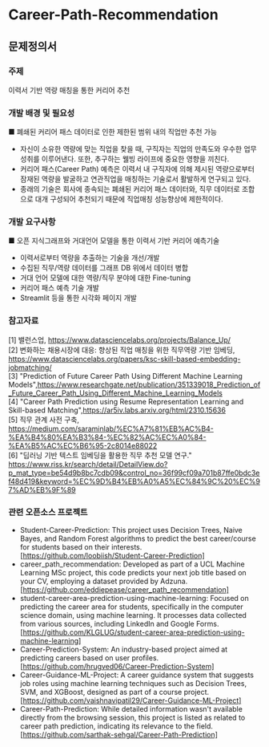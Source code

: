 # Career-Path-Recommendation

## 문제정의서  
### 주제  
이력서 기반 역량 매칭을 통한 커리어 추천
### 개발 배경 및 필요성  
■ 폐쇄된 커리어 패스 데이터로 인한 제한된 범위 내의 직업만 추천 가능
- 자신이 소유한 역량에 맞는 직업을 찾을 때, 구직자는 직업의 만족도와 우수한 업무성취를 이루어낸다. 또한, 추구하는 웰빙 라이프에 중요한 영향을 끼친다.
- 커리어 패스(Career Path) 예측은 이력서 내 구직자에 의해 제시된 역량으로부터 잠재된 역량을 발굴하고 연관직업을 매칭하는 기술로서 활발하게 연구되고 있다.
- 종래의 기술은 회사에 종속되는 폐쇄된 커리어 패스 데이터와, 직무 데이터로 조합으로 대개 구성되어 추천되기 때문에 직업매칭 성능향상에 제한적이다.
### 개발 요구사항
■ 오픈 지식그래프와 거대언어 모델을 통한 이력서 기반 커리어 예측기술
- 이력서로부터 역량을 추출하는 기술을 개선/개발
- 수집된 직무/역량 데이터를 그래프 DB 위에서 데이터 병합
- 거대 언어 모델에 대한 역량/직무 분야에 대한 Fine-tuning
- 커리어 패스 예측 기술 개발
- Streamlit 등을 통한 시각화 페이지 개발
### 참고자료
[1] 밸런스업, https://www.datasciencelabs.org/projects/Balance_Up/  
[2] 변화하는 채용시장에 대응: 향상된 직업 매칭을 위한 직무역량 기반 임베딩, https://www.datasciencelabs.org/papers/ksc-skill-based-embedding-jobmatching/  
[3] "Prediction of Future Career Path Using Different Machine Learning Models",https://www.researchgate.net/publication/351339018_Prediction_of_Future_Career_Path_Using_Different_Machine_Learning_Models  
[4] "Career Path Prediction using Resume Representation Learning and Skill-based Matching",https://ar5iv.labs.arxiv.org/html/2310.15636  
[5] 직무 관계 사전 구축, https://medium.com/saraminlab/%EC%A7%81%EB%AC%B4-%EA%B4%80%EA%B3%84-%EC%82%AC%EC%A0%84-%EA%B5%AC%EC%B6%95-2c8014e88022  
[6] "딥러닝 기반 텍스트 임베딩을 활용한 직무 추천 모델 연구." https://www.riss.kr/search/detail/DetailView.do?p_mat_type=be54d9b8bc7cdb09&control_no=36f99cf09a701b87ffe0bdc3ef48d419&keyword=%EC%9D%B4%EB%A0%A5%EC%84%9C%20%EC%97%AD%EB%9F%89
### 관련 오픈소스 프로젝트
- Student-Career-Prediction: This project uses Decision Trees, Naive Bayes, and Random Forest algorithms to predict the best career/course for students based on their interests. [https://github.com/loobiish/Student-Career-Prediction]
- career_path_recommendation: Developed as part of a UCL Machine Learning MSc project, this code predicts your next job title based on your CV, employing a dataset provided by Adzuna.​ [https://github.com/eddiepease/career_path_recommendation]
- student-career-area-prediction-using-machine-learning: Focused on predicting the career area for students, specifically in the computer science domain, using machine learning. It processes data collected from various sources, including LinkedIn and Google Forms.​ [https://github.com/KLGLUG/student-career-area-prediction-using-machine-learning]
- Career-Prediction-System: An industry-based project aimed at predicting careers based on user profiles. [https://github.com/hrugved06/Career-Prediction-System]
- Career-Guidance-ML-Project: A career guidance system that suggests job roles using machine learning techniques such as Decision Trees, SVM, and XGBoost, designed as part of a course project​. [https://github.com/vaishnavipatil29/Career-Guidance-ML-Project]
- Career-Path-Prediction: While detailed information wasn't available directly from the browsing session, this project is listed as related to career path prediction, indicating its relevance to the field​. [https://github.com/sarthak-sehgal/Career-Path-Prediction]

